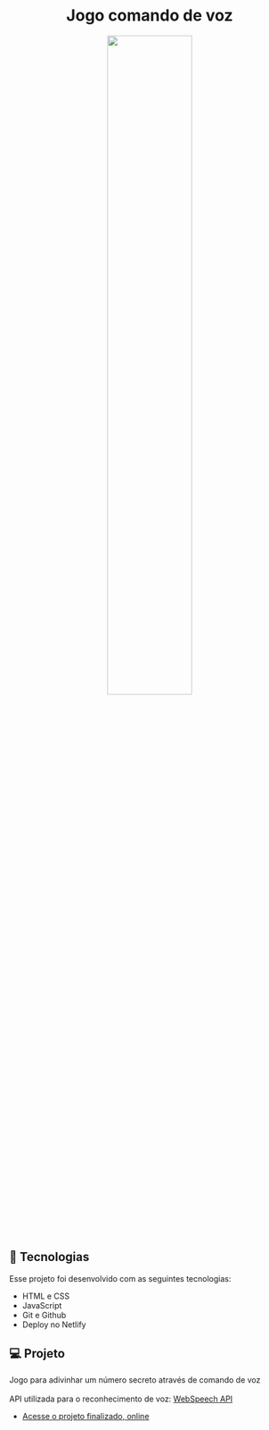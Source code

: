 <h1 align="center"> Jogo comando de voz </h1>

<p align="center">
  <img src="https://github.com/evandrodias11/my-linktree/assets/65000871/dc07a839-a257-4282-ba40-cf7ebfa4b9fd" width="55%">
</p>

## 🚀 Tecnologias

Esse projeto foi desenvolvido com as seguintes tecnologias:

- HTML e CSS
- JavaScript
- Git e Github
- Deploy no Netlify

## 💻 Projeto

Jogo para adivinhar um número secreto através de comando de voz<br><br>
API utilizada para o reconhecimento de voz: <a href="https://developer.mozilla.org/en-US/docs/Web/API/SpeechRecognition">WebSpeech API</a><br>

- [Acesse o projeto finalizado, online](https://jogo-web-speech-api.netlify.app/)

 
